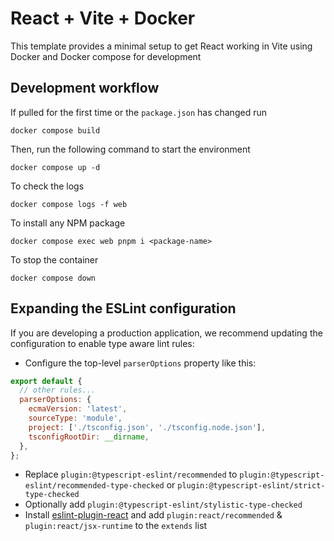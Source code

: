 # React + Vite + Docker

This template provides a minimal setup to get React working in Vite using Docker and Docker compose for development

## Development workflow

If pulled for the first time or the `package.json` has changed run

```
docker compose build
```

Then, run the following command to start the environment

```
docker compose up -d
```

To check the logs

```
docker compose logs -f web
```

To install any NPM package

```
docker compose exec web pnpm i <package-name>
```

To stop the container

```
docker compose down
```

## Expanding the ESLint configuration

If you are developing a production application, we recommend updating the configuration to enable type aware lint rules:

- Configure the top-level `parserOptions` property like this:

```js
export default {
  // other rules...
  parserOptions: {
    ecmaVersion: 'latest',
    sourceType: 'module',
    project: ['./tsconfig.json', './tsconfig.node.json'],
    tsconfigRootDir: __dirname,
  },
};
```

- Replace `plugin:@typescript-eslint/recommended` to `plugin:@typescript-eslint/recommended-type-checked` or `plugin:@typescript-eslint/strict-type-checked`
- Optionally add `plugin:@typescript-eslint/stylistic-type-checked`
- Install [eslint-plugin-react](https://github.com/jsx-eslint/eslint-plugin-react) and add `plugin:react/recommended` & `plugin:react/jsx-runtime` to the `extends` list
